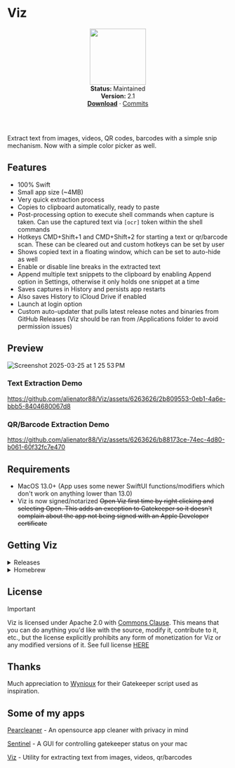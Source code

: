 # Viz
<p align="center">
  <img src="https://github.com/alienator88/Viz/assets/6263626/46db3bc2-e5ac-48e6-af45-4affe6aeb55c" width="128" height="128" />
   <br />
   <strong>Status: </strong>Maintained 
   <br />
   <strong>Version: </strong>2.1
   <br />
   <a href="https://github.com/alienator88/Viz/releases"><strong>Download</strong></a>
    · 
   <a href="https://github.com/alienator88/Viz/commits">Commits</a>
   <br />
   <br />
</p>
</br>

Extract text from images, videos, QR codes, barcodes with a simple snip mechanism.
Now with a simple color picker as well.


## Features
- 100% Swift
- Small app size (~4MB)
- Very quick extraction process
- Copies to clipboard automatically, ready to paste
- Post-processing option to execute shell commands when capture is taken. Can use the captured text via `[ocr]` token within the shell commands
- Hotkeys CMD+Shift+1 and CMD+Shift+2 for starting a text or qr/barcode scan. These can be cleared out and custom hotkeys can be set by user
- Shows copied text in a floating window, which can be set to auto-hide as well
- Enable or disable line breaks in the extracted text
- Append multiple text snippets to the clipboard by enabling Append option in Settings, otherwise it only holds one snippet at a time
- Saves captures in History and persists app restarts
- Also saves History to iCloud Drive if enabled
- Launch at login option
- Custom auto-updater that pulls latest release notes and binaries from GitHub Releases (Viz should be ran from /Applications folder to avoid permission issues)



## Preview
![Screenshot 2025-03-25 at 1 25 53 PM](https://github.com/user-attachments/assets/96079d68-e1d5-4670-a291-58039944d77b)


### Text Extraction Demo
https://github.com/alienator88/Viz/assets/6263626/2b809553-0eb1-4a6e-bbb5-8404680067d8


### QR/Barcode Extraction Demo
https://github.com/alienator88/Viz/assets/6263626/b88173ce-74ec-4d80-b061-60f32fc7e470




## Requirements
- MacOS 13.0+ (App uses some newer SwiftUI functions/modifiers which don't work on anything lower than 13.0)
- Viz is now signed/notarized ~~Open Viz first time by right clicking and selecting Open. This adds an exception to Gatekeeper so it doesn't complain about the app not being signed with an Apple Developer certificate~~


## Getting Viz

<details>
  <summary>Releases</summary>

Pre-compiled, always up-to-date versions are available from my [releases](https://github.com/alienator88/Viz/releases) page.
</details>

<details>
  <summary>Homebrew</summary>

You can add the app via Homebrew:
```
brew install viz
```
</details>



## License
> [!IMPORTANT]
> Viz is licensed under Apache 2.0 with [Commons Clause](https://commonsclause.com/). This means that you can do anything you'd like with the source, modify it, contribute to it, etc., but the license explicitly prohibits any form of monetization for Viz or any modified versions of it. See full license [HERE](https://github.com/alienator88/Sentinel/blob/main/LICENSE.md)



## Thanks

Much appreciation to [Wynioux]([https://freemacsoft.net/appcleaner/](https://github.com/wynioux/macOS-GateKeeper-Helper)) for their Gatekeeper script used as inspiration.

## Some of my apps

[Pearcleaner](https://github.com/alienator88/Pearcleaner) - An opensource app cleaner with privacy in mind

[Sentinel](https://github.com/alienator88/Sentinel) - A GUI for controlling gatekeeper status on your mac

[Viz](https://github.com/alienator88/Viz) - Utility for extracting text from images, videos, qr/barcodes
